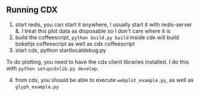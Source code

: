 Running CDX
-----------
1.  start redis, you can start it anywhere, I usually start it with redis-server &.  I treat this plot data as disposable so I don't care where it is
2.  build the coffeescript, `python build.py build` inside cdx will build bokehjs coffeescript as well as cdx coffeescript
3.  start cdx, python startlocaldebug.py

To do plotting, you need to have the cdx client libraries installed.  I do this with `python setupcdxlib.py develop`.

4.  from cdx, you should be able to execute `webplot_example.py`, as well as `glyph_example.py`
